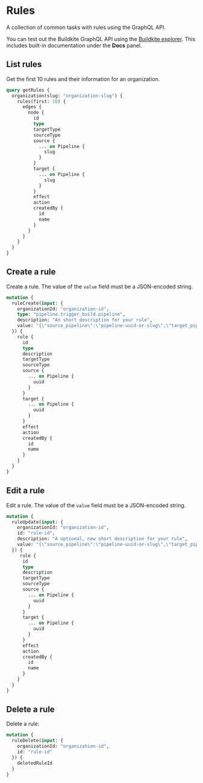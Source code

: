 # Rules

A collection of common tasks with rules using the GraphQL API.

You can test out the Buildkite GraphQL API using the [Buildkite explorer](https://graphql.buildkite.com/explorer). This includes built-in documentation under the **Docs** panel.

## List rules

Get the first 10 rules and their information for an organization.

```graphql
query getRules {
  organization(slug: "organization-slug") {
    rules(first: 10) {
      edges {
        node {
          id
          type
          targetType
          sourceType
          source {
            ... on Pipeline {
              slug
            }
          }
          target {
            ... on Pipeline {
              slug
            }
          }
          effect
          action
          createdBy {
            id
            name
          }
        }
      }
    }
  }
}
```

## Create a rule

Create a rule. The value of the `value` field must be a JSON-encoded string.

```graphql
mutation {
  ruleCreate(input: {
    organizationId: "organization-id",
    type: "pipeline.trigger_build.pipeline",
    description: "An short description for your rule",
    value: "{\"source_pipeline\":\"pipeline-uuid-or-slug\",\"target_pipeline\":\"pipeline-uuid-or-slug\",\"conditions\":[\"condition-1\",\"condition-2\"]}"
  }) {
    rule {
      id
      type
      description
      targetType
      sourceType
      source {
        ... on Pipeline {
          uuid
        }
      }
      target {
        ... on Pipeline {
          uuid
        }
      }
      effect
      action
      createdBy {
        id
        name
      }
    }
  }
}

```

## Edit a rule

Edit a rule. The value of the `value` field must be a JSON-encoded string.

```graphql
mutation {
  ruleUpdate(input: {
    organizationId: "organization-id",
    id: "rule-id",
    description: "A optional, new short description for your rule",
    value: "{\"source_pipeline\":\"pipeline-uuid-or-slug\",\"target_pipeline\":\"pipeline-uuid-or-slug\",\"conditions\":[\"condition-1\",\"condition-2\"]}"
  }) {
     rule {
      id
      type
      description
      targetType
      sourceType
      source {
        ... on Pipeline {
          uuid
        }
      }
      target {
        ... on Pipeline {
          uuid
        }
      }
      effect
      action
      createdBy {
        id
        name
      }
    }
  }
}
```

## Delete a rule

Delete a rule:

```graphql
mutation {
  ruleDelete(input: {
    organizationId: "organization-id",
    id: "rule-id"
  }) {
    deletedRuleId
  }
}
```
